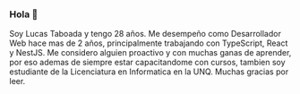 ### Hola 👋
Soy Lucas Taboada y tengo 28 años. Me desempeño como Desarrollador Web hace mas de 2 años, principalmente trabajando con TypeScript, React y NestJS.
Me considero alguien proactivo y con muchas ganas de aprender, por eso ademas de siempre estar capacitandome con cursos, tambien soy estudiante de la Licenciatura en Informatica en la UNQ.
Muchas gracias por leer.
